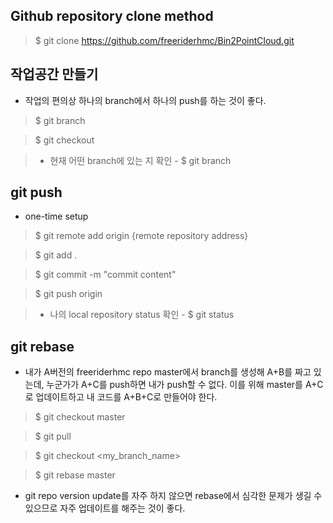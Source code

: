 ## Github repository clone method
> $ git clone https://github.com/freeriderhmc/Bin2PointCloud.git

## 작업공간 만들기
- 작업의 편의상 하나의 branch에서 하나의 push를 하는 것이 좋다.

> $ git branch <branch name>
  
> $ git checkout <branch name>
  
> * 현재 어떤 branch에 있는 지 확인 - $ git branch

## git push
- one-time setup

> $ git remote add origin {remote repository address}

> $ git add .

> $ git commit -m "commit content"

> $ git push origin <branch name>
  
> * 나의 local repository status 확인 - $ git status

## git rebase
- 내가 A버전의 freeriderhmc repo master에서 branch를 생성해 A+B를 짜고 있는데, 누군가가 A+C를 push하면 내가 push할 수 없다. 이를 위해 master를 A+C로 업데이트하고 내 코드를 A+B+C로 만들어야 한다.

> $ git checkout master

> $ git pull

> $ git checkout <my_branch_name>

> $ git rebase master

- git repo version update를 자주 하지 않으면 rebase에서 심각한 문제가 생길 수 있으므로 자주 업데이트를 해주는 것이 좋다.

